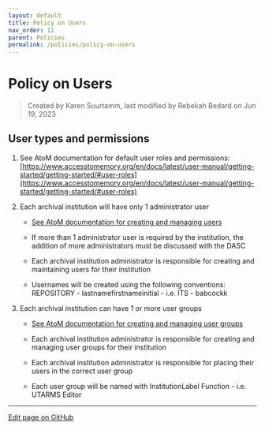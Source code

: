 ```yaml
---
layout: default
title: Policy on Users
nav_order: 11
parent: Policies
permalink: /policies/policy-on-users
---
```


# Policy on Users
> Created by Karen Suurtamm, last modified by Rebekah Bedard on Jun 19, 2023

## User types and permissions
1. See AtoM documentation for default user roles and permissions: [https://www.accesstomemory.org/en/docs/latest/user-manual/getting-started/getting-started/#user-roles](https://www.accesstomemory.org/en/docs/latest/user-manual/getting-started/getting-started/#user-roles)

2. Each archival institution will have only 1 administrator user
   * [See AtoM documentation for creating and managing users](https://www.accesstomemory.org/en/docs/2.2/user-manual/administer/manage-user-accounts/)[](https://www.accesstomemory.org/en/docs/2.1/user-manual/administer/manage-user-accounts/)

   * If more than 1 administrator user is required by the institution, the addition of more administrators must be discussed with the DASC

   * Each archival institution administrator is responsible for creating and maintaining users for their institution

   * Usernames will be created using the following conventions: REPOSITORY - lastnamefirstnameinitial - i.e. ITS - babcockk

3. Each archival institution can have 1 or more user groups
   * [See AtoM documentation for creating and managing user groups](https://www.accesstomemory.org/en/docs/2.2/user-manual/administer/manage-user-accounts/)

   * Each archival institution administrator is responsible for creating and managing user groups for their institution

   * Each archival institution administrator is responsible for placing their users in the correct user group
   
   * Each user group will be named with InstitutionLabel Function - i.e. UTARMS Editor

  ---

[Edit page on GitHub]()